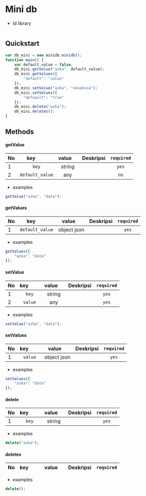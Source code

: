 # Mini db
- Id library
```js

```

## Quickstart

```js
var db_mini = new minidb.minidb();
function main() {
    var default_value = false;
    db_mini.getValue("azka", default_value);
    db_mini.getValues({
        "default": "value"
    });
    db_mini.setValue("azka", "skoaksoa");
    db_mini.setValues({
        "defaault": "true"
    });
    db_mini.delete("azka");
    db_mini.deletes();
}
```

## Methods

#### getValue
| No | key         | value      | Deskripsi | `required` |
|----|:-----------:|:----------:|:----------|:----------:|
| 1 | `key` | string |  | `yes` |
| 2 | `default_value` | any | | `no` |
- examples
```js
getValue("azka", "data");
```

#### getValues
| No | key         | value      | Deskripsi | `required` |
|----|:-----------:|:----------:|:----------|:----------:|
| 1 | `default_value` | object json | | `yes` |
- examples
```js
getValues({
    "azka": "data"
});
```
#### setValue
| No | key         | value      | Deskripsi | `required` |
|----|:-----------:|:----------:|:----------|:----------:|
| 1 | `key` | string |  | `yes` |
| 2 | `value` | any | | `yes` |
- examples
```js
setValue("azka", "data");
```
#### setValues
| No | key         | value      | Deskripsi | `required` |
|----|:-----------:|:----------:|:----------|:----------:|
|  1 | `value` | object json |  | `yes` | 
- examples
```js
setValues({
    "azka": "data"
});
```

#### delete
| No | key         | value      | Deskripsi | `required` |
|----|:-----------:|:----------:|:----------|:----------:|
| 1  | `key` | string |  | `yes` |
- examples
```js
delete("azka");
```

#### deletes
| No | key         | value      | Deskripsi | `required` |
|----|:-----------:|:----------:|:----------|:----------:|
- examples
```js
delete();
```
